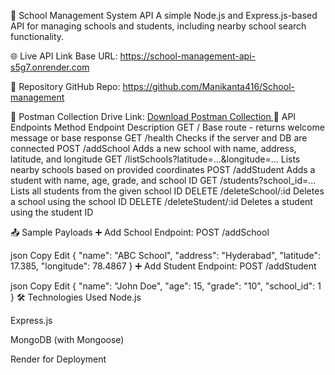 🏫 School Management System API
A simple Node.js and Express.js-based API for managing schools and students, including nearby school search functionality.

🌐 Live API Link
Base URL:
https://school-management-api-s5g7.onrender.com

📂 Repository
GitHub Repo:
https://github.com/Manikanta416/School-management

📮 Postman Collection
Drive Link:
[Download Postman Collection
](https://drive.google.com/file/d/1ioUeYVrRxoyU8V0RHZssbUZiubdsFpVY/view?usp=drivesdk)
📌 API Endpoints
Method	Endpoint	Description
GET	/	Base route - returns welcome message or base response
GET	/health	Checks if the server and DB are connected
POST	/addSchool	Adds a new school with name, address, latitude, and longitude
GET	/listSchools?latitude=...&longitude=...	Lists nearby schools based on provided coordinates
POST	/addStudent	Adds a student with name, age, grade, and school ID
GET	/students?school_id=...	Lists all students from the given school ID
DELETE	/deleteSchool/:id	Deletes a school using the school ID
DELETE	/deleteStudent/:id	Deletes a student using the student ID

📤 Sample Payloads
➕ Add School
Endpoint: POST /addSchool

json
Copy
Edit
{
  "name": "ABC School",
  "address": "Hyderabad",
  "latitude": 17.385,
  "longitude": 78.4867
}
➕ Add Student
Endpoint: POST /addStudent

json
Copy
Edit
{
  "name": "John Doe",
  "age": 15,
  "grade": "10",
  "school_id": 1
}
🛠 Technologies Used
Node.js

Express.js

MongoDB (with Mongoose)

Render for Deployment

